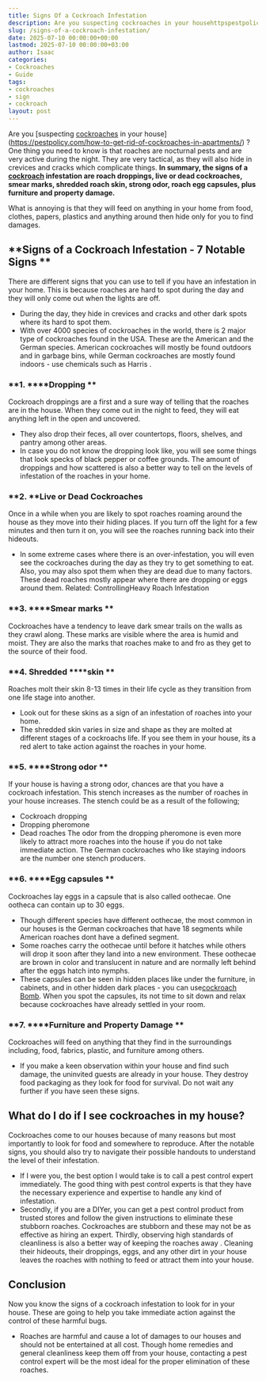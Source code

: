 ```yaml
---
title: Signs Of a Cockroach Infestation
description: Are you suspecting cockroaches in your househttpspestpolicy.comhow-to-get-rid-of-cockroaches-in-apartments ? One thing you need to know is that roaches are...
slug: /signs-of-a-cockroach-infestation/
date: 2025-07-10 00:00:00+00:00
lastmod: 2025-07-10 00:00:00+03:00
author: Isaac
categories:
- Cockroaches
- Guide
tags:
- cockroaches
- sign
- cockroach
layout: post
---
```

Are you
[suspecting [cockroaches](https://pestpolicy.com/cockroach-eggs/) in your house](https://pestpolicy.com/how-to-get-rid-of-cockroaches-in-apartments/)
? One thing you need to know is that roaches are nocturnal pests and are very active during the night.
They are very tactical, as they will also hide in crevices and cracks which complicate things.
**In summary, the signs of a [cockroach](https://pestpolicy.com/cockroach-vs-palmetto-bug/) infestation are roach droppings, live or dead cockroaches, smear marks, shredded roach skin, strong odor, roach egg capsules, plus furniture and property damage.**

What is annoying is that they will feed on anything in your home from food, clothes, papers, plastics and anything around then hide only for you to find damages.
## **Signs of a Cockroach Infestation - 7 Notable Signs **
There are different signs that you can use to tell if you have an infestation in your home. This is because roaches are hard to spot during the day and they will only come out when the lights are off.
- During the day, they hide in crevices and cracks and other dark spots where its hard to spot them.
- With over 4000 species of cockroaches in the world, there is 2 major type of cockroaches found in the USA. These are the American and the German species.
American cockroaches will mostly be found outdoors and in garbage bins, while German cockroaches are mostly found indoors -
use chemicals such as Harris
.
### **1. ****Dropping **
Cockroach droppings are a first and a sure way of telling that the roaches are in the house. When they come out in the night to feed, they will eat anything left in the open and uncovered.
- They also drop their feces, all over countertops, floors, shelves, and pantry among other areas.
- In case you do not know the dropping look like, you will see some things that look specks of black pepper or coffee grounds.
The amount of droppings and how scattered is also a better way to tell on the levels of infestation of the roaches in your home.
### **2. ****Live or Dead Cockroaches**
Once in a while when you are likely to spot roaches roaming around the house as they move into their hiding places. If you turn off the light for a few minutes and then turn it on, you will see the roaches running back into their hideouts.
- In some extreme cases where there is an over-infestation, you will even see the cockroaches during the day as they try to get something to eat.
Also, you may also spot them when they are dead due to many factors. These dead roaches mostly appear where there are dropping or eggs around them.
Related:
ControllingHeavy Roach Infestation
### **3. ****Smear marks **
Cockroaches have a tendency to leave dark smear trails on the walls as they crawl along.
These marks are visible where the area is humid and moist. They are also the marks that roaches make to and fro as they get to the source of their food.
### **4. Shredded ****skin **
Roaches molt their skin 8-13 times in their life cycle as they transition from one life stage into another.
- Look out for these skins as a sign of an infestation of roaches into your home.
- The shredded skin varies in size and shape as they are molted at different stages of a cockroachs life.
If you see them in your house,
its a red alert
to take action against the roaches in your home.
### **5. ****Strong odor **
If your house is having a strong odor, chances are that you have a cockroach infestation. This stench increases as the number of roaches in your house increases. The stench could be as a result of the following;
- Cockroach dropping
- Dropping pheromone
- Dead roaches
The odor from the dropping pheromone is even more likely to attract more roaches into the house if you do not take immediate action.
The German cockroaches who like staying indoors are the number one stench producers.
### **6. ****Egg capsules **
Cockroaches lay eggs in a capsule that is also called oothecae. One ootheca can contain up to 30 eggs.
- Though different species have different oothecae, the most common in our houses is the German cockroaches that have 18 segments while American roaches dont have a defined segment.
- Some roaches carry the oothecae until before it hatches while others will drop it soon after they land into a new environment.
These oothecae are brown in color and translucent in nature and are normally left behind after the eggs hatch into nymphs.
- These capsules can be seen in hidden places like under the furniture, in cabinets, and in other hidden dark places - you can use[cockroach Bomb](https://pestpolicy.com/when-to-use-a-cockroach-bomb/).
When you spot the capsules, its not time to sit down and relax because cockroaches have already settled in your room.
### **7. ****Furniture and Property Damage **
Cockroaches will feed on anything that they find in the surroundings including, food, fabrics, plastic, and furniture among others.
- If you make a keen observation within your house and find such damage, the uninvited guests are already in your house.
They destroy food packaging as they look for food for survival. Do not wait any further if you have seen these signs.
## **What do I do if I see cockroaches in my house?**
Cockroaches come to our houses because of many reasons but most importantly to look for food and somewhere to reproduce.
After the notable signs, you should also try to navigate their possible handouts to understand the level of their infestation.
- If I were you, the best option I would take is to call a pest control expert immediately. The good thing with pest control experts is that they have the necessary experience and expertise to handle any kind of infestation.
- Secondly, if you are a DIYer, you can get a pest control product from trusted stores and follow the given instructions to eliminate these stubborn roaches. Cockroaches are stubborn and these may not be as effective as hiring an expert.
Thirdly, observing high standards of cleanliness is also a better way of
keeping the roaches away
.
Cleaning their hideouts, their droppings, eggs, and any other dirt in your house leaves the roaches with nothing to feed or attract them into your house.
## **Conclusion**
Now you know the signs of a cockroach infestation to look for in your house. These are going to help you take
immediate action against the control
of these harmful bugs.
- Roaches are harmful and cause a lot of damages to our houses and should not be entertained at all cost.
Though home remedies and general cleanliness keep them off from your house, contacting a pest control expert will be the most ideal for the proper elimination of these roaches.